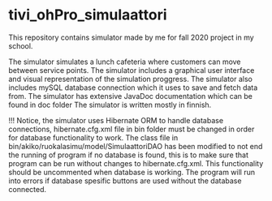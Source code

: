 # tivi_ohPro_simulaattori
This repository contains simulator made by me for fall 2020 project in my school.

The simulator simulates a lunch cafeteria where customers can move between service points.
The simulator includes a graphical user interface and visual representation of the simulation proggress.
The simulator also includes mySQL database connection which it uses to save and fetch data from.
The simulator has extensive JavaDoc documentation which can be found in doc folder
The simulator is written mostly in finnish.

!!!
Notice, the simulator uses Hibernate ORM to handle database connections, hibernate.cfg.xml file in bin folder must be changed in order
for database functionality to work.
The class file in bin/akiko/ruokalasimu/model/SimulaattoriDAO has been modified to not end the running of program if no database is found,
this is to make sure that program can be run without changes to hibernate.cfg.xml. This functionality should be uncommented when database
is working. The program will run into errors if database spesific buttons are used without the database connected.
